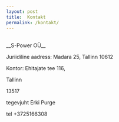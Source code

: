 ```yaml
---
layout: post
title:  Kontakt
permalink: /kontakt/
---
```

<br>
__S-Power OÜ__

Juriidiline aadress: Madara 25, Tallinn 10612

Kontor: Ehitajate tee 116,

Tallinn

13517

tegevjuht Erki Purge

tel +3725166308
